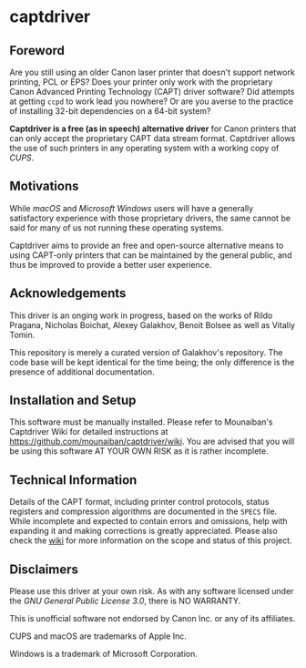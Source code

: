 # captdriver

## Foreword
Are you still using an older Canon laser printer that doesn't support
network printing, PCL or EPS? Does your printer only work with the
proprietary Canon Advanced Printing Technology (CAPT) driver software?
Did attempts at getting `ccpd` to work lead you nowhere? Or are you 
averse to the practice of installing 32-bit dependencies on a 64-bit
system?

**Captdriver is a free (as in speech) alternative driver** for Canon 
printers that can only accept the proprietary CAPT data stream format.
Captdriver allows the use of such printers in any operating system with 
a working copy of *CUPS*.

## Motivations
While *macOS* and *Microsoft Windows* users will have a generally 
satisfactory experience with those proprietary drivers, the same cannot
be said for many of us not running these operating systems.

Captdriver aims to provide an free and open-source alternative means
to using CAPT-only printers that can be maintained by the general public,
and thus be improved to provide a better user experience.

## Acknowledgements
This driver is an onging work in progress, based on the works of
Rildo Pragana, Nicholas Boichat, Alexey Galakhov, Benoit Bolsee as
well as Vitaliy Tomin.

This repository is merely a curated version of Galakhov's repository.
The code base will be kept identical for the time being; the only
difference is the presence of additional documentation.



## Installation and Setup
This software must be manually installed. Please refer to Mounaiban's
Captdriver Wiki for detailed instructions at https://github.com/mounaiban/captdriver/wiki.
You are advised that you will be using this software AT YOUR OWN RISK
as it is rather incomplete.

## Technical Information
Details of the CAPT format, including printer control
protocols, status registers and compression algorithms are
documented in the `SPECS` file. While incomplete and expected to
contain errors and omissions, help with expanding it and making
corrections is greatly appreciated. Please also check the [wiki] 
for more information on the scope and status of this project.

## Disclaimers
Please use this driver at your own risk. As with any software licensed
under the *GNU General Public License 3.0*, there is NO WARRANTY.

This is unofficial software not endorsed by Canon Inc. or any of its
affiliates.

CUPS and macOS are trademarks of Apple Inc.

Windows is a trademark of Microsoft Corporation.

[ibm]: https://www-01.ibm.com/support/docview.wss?uid=nas8N1019527 "IBM. IBM Information on Printers by Canon. IBM Support. 
Reference #N1019527. Updated 2017-03-28."

[wiki]: https://github.com/mounaiban/captdriver/wiki "Mounaiban's captdriver Wiki."

